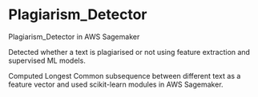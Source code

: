 # Plagiarism_Detector
Plagiarism_Detector in AWS Sagemaker

Detected whether a text is plagiarised or not using feature extraction and supervised ML models.

Computed Longest Common subsequence between different text as a feature vector and used scikit-learn modules in AWS Sagemaker.


